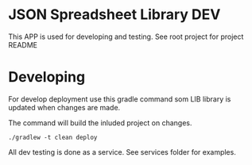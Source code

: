 # JSON Spreadsheet Library DEV

This APP is used for developing and testing. See root project for project README

# Developing

For develop deployment use this gradle command som LIB library is updated when changes are made.

The command will build the inluded project on changes.

`./gradlew -t clean deploy` 

All dev testing is done as a service. See services folder for examples.